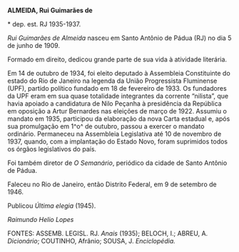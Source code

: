 **ALMEIDA, Rui Guimarães de**

\* dep. est. RJ 1935-1937.

*Rui Guimarães de Almeida* nasceu em Santo Antônio de Pádua (RJ) no dia
5 de junho de 1909.

Formado em direito, dedicou grande parte de sua vida à atividade
literária.

Em 14 de outubro de 1934, foi eleito deputado à Assembleia Constituinte
do estado do Rio de Janeiro na legenda da União Progressista Fluminense
(UPF), partido político fundado em 18 de fevereiro de 1933. Os
fundadores da UPF eram em sua quase totalidade integrantes da corrente
“nilista”, que havia apoiado a candidatura de Nilo Peçanha à presidência
da República em oposição a Artur Bernardes nas eleições de março de
1922. Assumiu o mandato em 1935, participou da elaboração da nova Carta
estadual e, após sua promulgação em 1^o^ de outubro, passou a exercer o
mandato ordinário. Permaneceu na Assembleia Legislativa até 10 de
novembro de 1937, quando, com a implantação do Estado Novo, foram
suprimidos todos os órgãos legislativos do país.

Foi também diretor de *O Semanário*, periódico da cidade de Santo
Antônio de Pádua.

Faleceu no Rio de Janeiro, então Distrito Federal, em 9 de setembro de
1946.

Publicou *Última elegia* (1945).

*Raimundo Helio Lopes*

FONTES: ASSEMB. LEGISL. RJ. *Anais* (1935); BELOCH, I.; ABREU, A.
*Dicionário*; COUTINHO, Afrânio; SOUSA, J. *Enciclopédia.*
